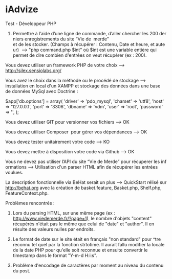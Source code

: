 # iAdvize
Test - Développeur PHP

1. Permettre à l’aide d’une ligne de commande, d’aller chercher les 200 derniers enregistrements du site “Vie de  merde” et de les stocker. (Champs à récupérer : Contenu, Date et heure, et auteur) 
  --> "php command.php $int"
  où $int est une variable entière qui permet de dire combien d'entrées on veut récupérer (ex : 200).

Vous devez utiliser un framework PHP de votre choix --> http://silex.sensiolabs.org/

Vous avez le choix dans la méthode ou le procédé de stockage --> installation en local d'un XAMPP et stockage des données dans une base de données MySql avec Doctrine :

$app['db.options'] = array(
    'driver'   => 'pdo_mysql',
    'charset'  => 'utf8',
    'host'     => '127.0.0.1',
    'port'     => '3306',
    'dbname'   => 'vdm',
    'user'     => 'root',
    'password' => '',
);

Vous devez utiliser GIT pour versionner vos fichiers --> OK

Vous devez utiliser Composer  pour gérer vos dépendances --> OK

Vous devez tester unitairement votre code --> KO

Vous devez mettre à disposition votre code via Github --> OK

Vous ne devez pas utiliser l’API du site “Vie de Merde” pour récuperer les informations --> Utilisation d'un parser HTML afin de récupérer les entrées voulues.

La description fonctionnelle via BeHat serait un plus --> QuickStart rélisé sur http://behat.org avec la création de basket.feature, Basket.php, Shelf.php, FeatureContext.php.

Problèmes rencontrés :

1. Lors du parsing HTML, sur une même page (ex : http://www.viedemerde.fr/?page=1), le nombre d'objets "content" récupérés n'était pas le même que celui de "date" et "author". Il en résulte des valeurs nulles par endroits.

2. Le format de date sur le site était en français "non standard" pour ^tre reconnu tel quel par la fonction strtotime. Il aurait fallu modifier la locale de la date PHP pour qu'elle soit reconnue et ensuite convertir le timestamp dans le format "Y-m-d H:i:s".

3. Problème d'encodage de caractères par moment au niveau du contenu du post.
